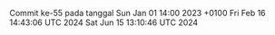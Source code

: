 Commit ke-55 pada tanggal Sun Jan 01 14:00 2023 +0100
Fri Feb 16 14:43:06 UTC 2024
Sat Jun 15 13:10:46 UTC 2024
